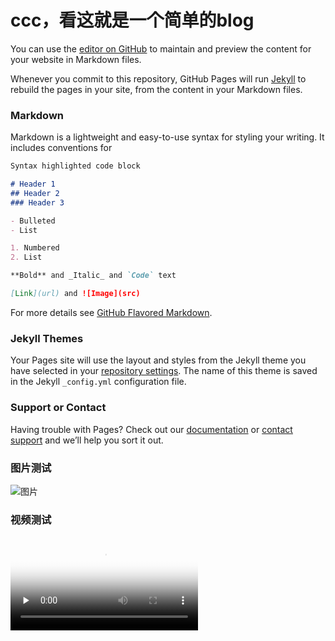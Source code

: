 # ccc，看这就是一个简单的blog

You can use the [editor on GitHub](https://github.com/sujunjie/blog/edit/main/README.md) to maintain and preview the content for your website in Markdown files.

Whenever you commit to this repository, GitHub Pages will run [Jekyll](https://jekyllrb.com/) to rebuild the pages in your site, from the content in your Markdown files.

### Markdown

Markdown is a lightweight and easy-to-use syntax for styling your writing. It includes conventions for

```markdown
Syntax highlighted code block

# Header 1
## Header 2
### Header 3

- Bulleted
- List

1. Numbered
2. List

**Bold** and _Italic_ and `Code` text

[Link](url) and ![Image](src)
```

For more details see [GitHub Flavored Markdown](https://guides.github.com/features/mastering-markdown/).

### Jekyll Themes

Your Pages site will use the layout and styles from the Jekyll theme you have selected in your [repository settings](https://github.com/sujunjie/blog/settings/pages). The name of this theme is saved in the Jekyll `_config.yml` configuration file.

### Support or Contact

Having trouble with Pages? Check out our [documentation](https://docs.github.com/categories/github-pages-basics/) or [contact support](https://support.github.com/contact) and we’ll help you sort it out.

### 图片测试
![图片](https://sujunjie.github.io/blog/static/81f8a509gy1fnjdvkkwgoj20zk0m8ak8.jpg)

### 视频测试
<p>
<video id="video" controls="" preload="none" poster="https://sujunjie.github.io/blog/static/81f8a509gy1fnjdvkkwgoj20zk0m8ak8.jpg">
    <source id="mp4" src="https://sujunjie.github.io/blog/static/v1.mp4" type="video/mp4">
</video>
</p>

